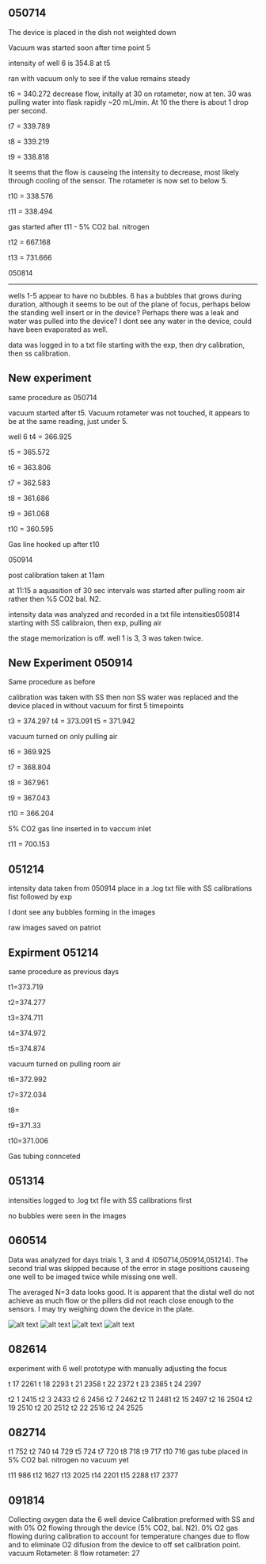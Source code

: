 050714
---

The device is placed in the dish not weighted down

Vacuum was started soon after time point 5 

intensity of well 6 is 354.8 at t5

ran with vacuum only to see if the value remains steady

t6 = 340.272 decrease flow, initally at 30 on rotameter, now at ten. 30 was pulling water into flask rapidly ~20 mL/min. At 10 the there is about 1 drop per second.

t7 = 339.789

t8 = 339.219

t9 = 338.818 

It seems that the flow is causeing the intensity to decrease, most likely through cooling of the sensor. The rotameter is now set to below 5. 

t10 = 338.576

t11 = 338.494 

gas started after t11 - 5% CO2 bal. nitrogen

t12 = 667.168

t13 = 731.666

050814

---

wells 1-5 appear to have no bubbles. 6 has a bubbles that grows during duration, although it seems to be out of the plane of focus, perhaps below the standing well insert or in the device? Perhaps there was a leak and water was pulled into the device? I dont see any water in the device, could have been evaporated as well.

data was logged in to a txt file starting with the exp, then dry calibration, then ss calibration.

New experiment
-----------

same procedure as 050714 

vacuum started after t5. Vacuum rotameter was not touched, it appears to be at the same reading, just under 5. 

well 6 t4 = 366.925

t5 = 365.572

t6 = 363.806

t7 = 362.583

t8 = 361.686

t9 = 361.068

t10 = 360.595

Gas line hooked up after t10 

050914

post calibration taken at 11am 

at 11:15 a aquasition of 30 sec intervals was started after pulling room air rather then %5 CO2 bal. N2. 

intensity data was analyzed and recorded in a txt file intensities050814 starting with SS calibraion, then exp, pulling air

the stage memorization is off. well 1 is 3, 3 was taken twice. 

New Experiment 050914
----
Same procedure as before

calibration was taken with SS then non SS water was replaced and the device placed in without vacuum for first 5 timepoints 

t3 = 374.297
t4 = 373.091
t5 = 371.942

vacuum turned on only pulling air

t6 = 369.925

t7 = 368.804

t8 = 367.961

t9 = 367.043

t10 = 366.204

5% CO2 gas line inserted in to vaccum inlet 

t11 = 700.153

051214
-----

intensity data taken from 050914 place in a .log txt file with SS calibrations fist followed by exp

I dont see any bubbles forming in the images

raw images saved on patriot 

Expirment 051214
------
same procedure as previous days 

t1=373.719

t2=374.277

t3=374.711

t4=374.972

t5=374.874

vacuum turned on pulling room air

t6=372.992

t7=372.034

t8=

t9=371.33

t10=371.006

Gas tubing connceted 

051314
----

intensities logged to .log txt file with SS calibrations first

no bubbles were seen in the images

060514
------
Data was analyzed for days trials 1, 3 and 4 (050714,050914,051214). The second trial was skipped because of the error in stage positions causeing one well to be imaged twice while missing one well. 

The averaged N=3 data looks good.
It is apparent that the distal well do not achieve as much flow or the pillers did not reach close enough to the sensors.
I may try weighing down the device in the plate.

![alt text](data/050714.png "trial1")
![alt text](data/050914.png "trial2")
![alt text](data/051214.png "trial3")
![alt text](data/nof3.png "trial3")

082614
------
experiment with 6 well prototype with manually adjusting the focus

t 17 2261
t 18 2293
t 21 2358
t 22 2372
t 23 2385
t 24 2397

t2 1 2415
t2 3 2433
t2 6 2456
t2 7 2462
t2 11 2481
t2 15 2497
t2 16 2504
t2 19 2510
t2 20 2512
t2 22 2516
t2 24 2525

082714
------
t1 752
t2 740
t4 729
t5 724
t7 720
t8 718
t9 717
t10 716
gas tube placed in 5% CO2 bal. nitrogen no vacuum yet

t11 986
t12 1627
t13 2025
t14 2201
t15 2288
t17 2377

091814
------

Collecting oxygen data the 6 well device
Calibration preformed with SS and with 0% O2 flowing through the device (5% CO2, bal. N2). 
0% O2 gas flowing during calibration to account for temperature changes due to flow and to eliminate O2 difusion from the device to off set calibration point.
vacuum Rotameter: 8
flow rotameter: 27
